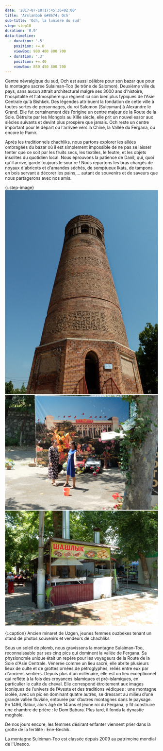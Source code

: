 ```yaml
---
date: '2017-07-18T17:45:36+02:00'
title: 'Arslanbob &#8674; Och'
sub-title: 'Och, la lumière du sud'
step: step10
duration: '0.9'
data-timeline:
  - duration: '.5'
    position: +=.0
    viewBox: 900 400 800 700
  - duration: '.3'
    position: +=.40
    viewBox: 850 450 800 700
---
```

Centre névralgique du sud, Och est aussi célèbre pour son bazar que pour la montagne sacrée Sulaiman-Too (le trône de Salomon).
Deuxième ville du pays, sans aucun attrait architectural malgré ses 3000 ans d'histoire, l'hospitalité et l'atmosphère qui règnent ici son bien plus typiques de l'Asie Centrale qu'à Bishkek.
Des légendes attribuent la fondation de cette ville à toutes sortes de personnages, du roi Salomon (Suleyman) à Alexandre le Grand. Elle fut certainement dès l’origine un centre majeur de la Route de la Soie. Détruite par les Mongols au XIIIe siècle, elle prit un nouvel essor aux siècles suivants et devint plus prospère que jamais.
Och reste un centre important pour le départ ou l'arrivée vers la Chine, la Vallée du Fergana, ou encore le Pamir.

Après les traditionnels chachliks, nous partons explorer les allées ombragées du bazar où il est simplement impossible de ne pas se laisser tenter que ce soit par les fruits secs, les textiles, le feutre, et les objets insolites du quotidien local. Nous éprouvons la patience de Danil, qui, quoi qu'il arrive, garde toujours le sourire ! Nous repartons les bras chargés de noyaux d'abricots et d'amandes séchés, de somptueux Ikats, de tampons en bois servant à décorer les pains,... autant de souvenirs et de saveurs que nous partagerons avec nos amis.

{:.step-image}
[![](/assets/img/uploads/kyrgyzstan_20-07-2018_01.jpg)](/assets/img/uploads/kyrgyzstan_20-07-2018_01.jpg "Ancien minaret de Uzgen")
[![](/assets/img/uploads/kyrgyzstan_20-07-2018_03.jpg)](/assets/img/uploads/kyrgyzstan_20-07-2018_03.jpg "Jeunes femmes ouzbèkes")
[![](/assets/img/uploads/kyrgyzstan_20-07-2018_04.jpg)](/assets/img/uploads/kyrgyzstan_20-07-2018_04.jpg "Vendeur de chachliks")

{:.caption}
Ancien minaret de Uzgen, jeunes femmes ouzbèkes tenant un stand de photos souvenirs et vendeurs de chachliks

Sous un soleil de plomb, nous gravissons la montagne Sulaiman-Too, reconnaissable par ses cinq pics qui dominent la vallée de Fergana. 
Sa physionomie unique était un repère pour les voyageurs de la Route de la Soie d'Asie Centrale.
Vénérée comme un lieu sacré, elle abrite plusieurs lieux de culte et de grottes ornées de pétroglyphes, reliés entre eux par d'anciens sentiers.
Depuis plus d'un millénaire, elle est un lieu exceptionnel qui reflète à la fois des croyances islamiques et pré-islamiques, en particulier le culte du cheval. Elle correspond étroitement aux images iconiques de l’univers de l’Avesta et des traditions védiques : une montagne isolée, avec un pic en dominant quatre autres, se dressant au milieu d’une grande vallée fluviale, entourée par d’autres montagnes dans le paysage.
En 1496, Babur, alors âgé de 14 ans et jeune roi du Fergana, y fit construire une chambre de prière : le Dom Babura. Plus tard, il fonda la dynastie moghole.

De nos jours encore, les femmes désirant enfanter viennent prier dans la grotte de la fertilité : Ene-Beshik.

La montagne Suleiman-Too est classée depuis 2009 au patrimoine mondial de l'Unesco.







